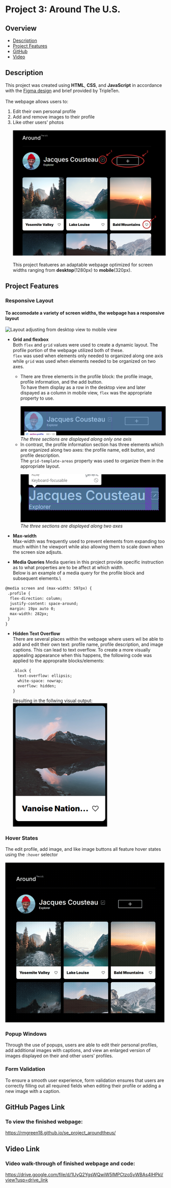 # Project 3: Around The U.S.

## Overview  

* [Description](#description)
* [Project Features](#project-features)
* [GitHub](#github-pages-link)
* [Video](#video-link)
  
## Description
  
This project was created using **HTML**, **CSS**, and **JavaScript** in accordance with the [Figma design](https://www.figma.com/design/JFPhASqvZ5pBjQV2ouUlim/Sprint-5_-Around-The-U.S.-_-desktop-%2B-mobile-(Copy)?node-id=1-2&node-type=frame&t=BKnnPhQKe9XbrKrr-0) and brief provided by TripleTen. \
\
The webpage allows users to:

1. Edit their own personal profile
2. Add and remove images to their profile
3. Like other users' photos
\
\
![Webpage user actions](./src/images/readme-images/description__webpage-actions.png)
\
\
This project featueres an adaptable webpage optimized for screen widths ranging from **desktop**(1280px) to **mobile**(320px). 

## Project Features   
### Responsive Layout
#### To accomodate a variety of screen widths, the webpage has a responsive layout
<img alt="Layout adjusting from desktop view to mobile view" src="./src/images/readme-images/responsive-layout.gif" width="500" height="500"/>

  * **Grid and flexbox** \
    Both ```flex``` and ```grid``` values were used to create a dynamic layout. The profile portion of the webpage utilized both of these. \
     ```flex``` was used when elements only needed to organized along one axis while ```grid``` was used when elements needed to be organized on two axes. 
      - There are three elements in the profile block: the profile image, profile information, and the add button.\
        To have them display as a row in the desktop view and later dispayed as a column in mobile view, ```flex``` was the appropriate property to use.\
        \
        ![profile flex layout](./src/images/readme-images/features__responsive-flex.png) \
        *The three sections are displayed along only one axis*      
      - In contrast, the profile information section has three elements which are organized along two axes: the profile name, edit button, and profile description. \
        The ```grid-template-areas``` property was used to organize them in the appropriate layout. \
        \
        ![profile information grid layout](./src/images/readme-images/features__responsive-grid.png)\
        *The three sections are displayed along two axes* 

  * **Max-width** \
    Max-width was frequently used to prevent elements from expanding too much within t he viewport while also allowing them to scale down when the screen size adjsuts.
    
  * **Media Queries**
  Media queries in this project provide specific instruction as to what properties are to be affect at which width.\
  Below is an example of a media query for the profile block and subsequent elements.\

```
@media screen and (max-width: 597px) {
 .profile {
  flex-direction: column;
  justify-content: space-around;
  margin: 19px auto 0;
  max-width: 282px;
 }
}
 ```
  * **Hidden Text Overflow** \
    There are several places within the webpage where users wil be able to add and edit their own text: profile name, profile description, and image captions. This can lead to text overflow. To create a more visually appealing appearance when this happens, the following code was applied to the appropraite blocks/elements:

    ```
    .block {
      text-overflow: ellipsis;
      white-space: nowrap;
      overflow: hidden;
    }
    ```
    Resulting in the follwing visual output:\
    ![Card image caption text overflow hidden with ellipsis](./src/images/readme-images/features__hidden-text.png)

### Hover States 
The edit profile, add image, and like image buttons all feature hover states using the ```:hover``` selector \
\
<img src="./src/images/readme-images/responsive-layout__hover.gif" width="500" height="500"/>

### Popup Windows
Through the use of popups, users are able to edit their personal profiles, add additional images with captions, and view an enlarged version of images displayed on their and other users' profiles.

### Form Validation
To ensure a smooth user experience, form validation ensures that users are correctly filling out all required fields when editing their profile or adding a new image with a caption.

## GitHub Pages Link
### To view the finished webpage:
https://rmgreen18.github.io/se_project_aroundtheus/ 

## Video Link

### Video walk-through of finished webpage and code:
https://drive.google.com/file/d/1UyQ2YgsWQwiW5lMPCtzoSyWBAs4IHPkl/view?usp=drive_link
